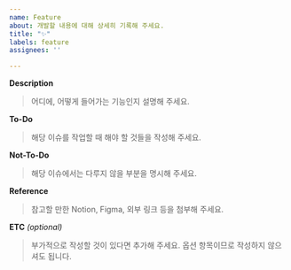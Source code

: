 ```yaml
---
name: Feature
about: 개발할 내용에 대해 상세히 기록해 주세요.
title: "✨"
labels: feature
assignees: ''

---
```


**Description**
> 어디에, 어떻게 들어가는 기능인지 설명해 주세요.

**To-Do**
> 해당 이슈를 작업할 때 해야 할 것들을 작성해 주세요.

**Not-To-Do**
> 해당 이슈에서는 다루지 않을 부분을 명시해 주세요.

**Reference**
> 참고할 만한 Notion, Figma, 외부 링크 등을 첨부해 주세요.

**ETC** *(optional)*
> 부가적으로 작성할 것이 있다면 추가해 주세요. 옵션 항목이므로 작성하지 않으셔도 됩니다.
